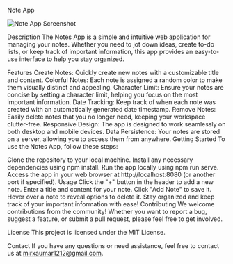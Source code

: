 Note App

 ![Note App Screenshot](https://github.com/OMARxKHALID/noteApp/assets/146068209/142aee19-160b-40c7-8578-92bb0bc1ca83)
 
Description
The Notes App is a simple and intuitive web application for managing your notes. Whether you need to jot down ideas, create to-do lists, or keep track of important information, this app provides an easy-to-use interface to help you stay organized.

Features
Create Notes: Quickly create new notes with a customizable title and content.
Colorful Notes: Each note is assigned a random color to make them visually distinct and appealing.
Character Limit: Ensure your notes are concise by setting a character limit, helping you focus on the most important information.
Date Tracking: Keep track of when each note was created with an automatically generated date timestamp.
Remove Notes: Easily delete notes that you no longer need, keeping your workspace clutter-free.
Responsive Design: The app is designed to work seamlessly on both desktop and mobile devices.
Data Persistence: Your notes are stored on a server, allowing you to access them from anywhere.
Getting Started
To use the Notes App, follow these steps:

Clone the repository to your local machine.
Install any necessary dependencies using npm install.
Run the app locally using npm run serve.
Access the app in your web browser at http://localhost:8080 (or another port if specified).
Usage
Click the "+" button in the header to add a new note.
Enter a title and content for your note.
Click "Add Note" to save it.
Hover over a note to reveal options to delete it.
Stay organized and keep track of your important information with ease!
Contributing
We welcome contributions from the community! Whether you want to report a bug, suggest a feature, or submit a pull request, please feel free to get involved.

License
This project is licensed under the MIT License.

Contact
If you have any questions or need assistance, feel free to contact us at mirxaumar1212@gmail.com.
